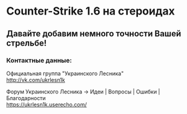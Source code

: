 Counter-Strike 1.6 на стероидах
===============================

Давайте добавим немного точности Вашей стрельбе!
------------------------------------------------

### Контактные данные:

Официальная группа "Украинского Лесника"<br>http://vk.com/ukrlesn1k

Форум Украинского Лесника → Идеи | Вопросы | Ошибки | Благодарности<br>https://ukrlesn1k.userecho.com/
